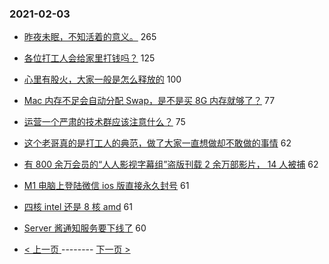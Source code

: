 ### 2021-02-03 
- [昨夜未眠，不知活着的意义。](https://www.v2ex.com/t/750791) 265
- [各位打工人会给家里打钱吗？](https://www.v2ex.com/t/750898) 125
- [心里有股火，大家一般是怎么释放的](https://www.v2ex.com/t/750753) 100
- [Mac 内存不足会自动分配 Swap，是不是买 8G 内存就够了？](https://www.v2ex.com/t/750730) 77
- [运营一个严肃的技术群应该注意什么？](https://www.v2ex.com/t/750832) 75
- [这个老哥真的是打工人的典范，做了大家一直想做却不敢做的事情](https://www.v2ex.com/t/750848) 62
- [有 800 余万会员的“人人影视字幕组”盗版刊载 2 余万部影片， 14 人被捕](https://www.v2ex.com/t/750933) 62
- [M1 电脑上登陆微信 ios 版直接永久封号](https://www.v2ex.com/t/750850) 61
- [四核 intel 还是 8 核 amd](https://www.v2ex.com/t/750805) 61
- [Server 酱通知服务要下线了](https://www.v2ex.com/t/750754) 60 

- [ < 上一页 ](https://github.com/able8/v2ex-hot-record/blob/master/2021-02-02.md) -------- [ 下一页 > ](https://github.com/able8/v2ex-hot-record/blob/master/2021-02-04.md)